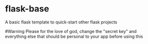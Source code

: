 # flask-base
A basic flask template to quick-start other flask projects

#Warning
Please for the love of god, change the "secret key" and everything else that should be personal to your app before using this
